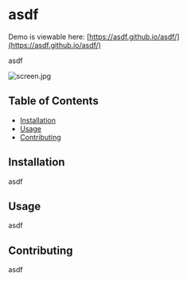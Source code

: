 # asdf
  Demo is viewable here: [https://asdf.github.io/asdf/](https://asdf.github.io/asdf/)
 
  asdf

  ![screen.jpg](asdf)

  ## Table of Contents
  * [Installation](#Installation)
  * [Usage](#Usage)
  * [Contributing](#Contributing)

  ## Installation
  asdf

  ## Usage
  asdf

  ## Contributing
  asdf
